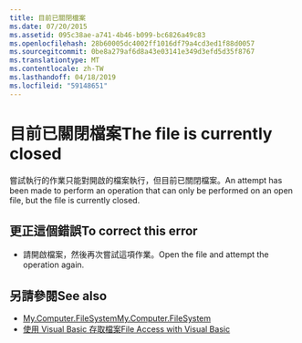 ```yaml
---
title: 目前已關閉檔案
ms.date: 07/20/2015
ms.assetid: 095c38ae-a741-4b46-b099-bc6826a49c83
ms.openlocfilehash: 28b60005dc4002ff1016df79a4cd3ed1f88d0057
ms.sourcegitcommit: 0be8a279af6d8a43e03141e349d3efd5d35f8767
ms.translationtype: MT
ms.contentlocale: zh-TW
ms.lasthandoff: 04/18/2019
ms.locfileid: "59148651"
---
```

# <a name="the-file-is-currently-closed"></a><span data-ttu-id="5500b-102">目前已關閉檔案</span><span class="sxs-lookup"><span data-stu-id="5500b-102">The file is currently closed</span></span>
<span data-ttu-id="5500b-103">嘗試執行的作業只能對開啟的檔案執行，但目前已關閉檔案。</span><span class="sxs-lookup"><span data-stu-id="5500b-103">An attempt has been made to perform an operation that can only be performed on an open file, but the file is currently closed.</span></span>  
  
## <a name="to-correct-this-error"></a><span data-ttu-id="5500b-104">更正這個錯誤</span><span class="sxs-lookup"><span data-stu-id="5500b-104">To correct this error</span></span>  
  
-   <span data-ttu-id="5500b-105">請開啟檔案，然後再次嘗試這項作業。</span><span class="sxs-lookup"><span data-stu-id="5500b-105">Open the file and attempt the operation again.</span></span>  
  
## <a name="see-also"></a><span data-ttu-id="5500b-106">另請參閱</span><span class="sxs-lookup"><span data-stu-id="5500b-106">See also</span></span>

- [<span data-ttu-id="5500b-107">My.Computer.FileSystem</span><span class="sxs-lookup"><span data-stu-id="5500b-107">My.Computer.FileSystem</span></span>](xref:Microsoft.VisualBasic.FileIO.FileSystem)
- [<span data-ttu-id="5500b-108">使用 Visual Basic 存取檔案</span><span class="sxs-lookup"><span data-stu-id="5500b-108">File Access with Visual Basic</span></span>](../../visual-basic/developing-apps/programming/drives-directories-files/file-access.md)
